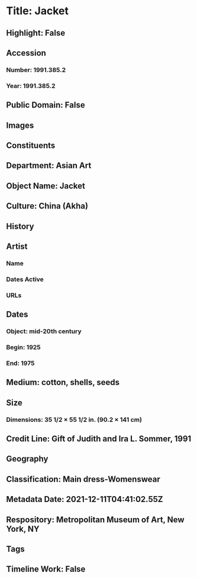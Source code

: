 # Title: Jacket
## Highlight: False
## Accession
### Number: 1991.385.2
### Year: 1991.385.2
## Public Domain: False
## Images
## Constituents
## Department: Asian Art
## Object Name: Jacket
## Culture: China (Akha)
## History
## Artist
### Name
### Dates Active
### URLs
## Dates
### Object: mid-20th century
### Begin: 1925
### End: 1975
## Medium: cotton, shells, seeds
## Size
### Dimensions: 35 1/2 × 55 1/2 in. (90.2 × 141 cm)
## Credit Line: Gift of Judith and Ira L. Sommer, 1991
## Geography
## Classification: Main dress-Womenswear
## Metadata Date: 2021-12-11T04:41:02.55Z
## Respository: Metropolitan Museum of Art, New York, NY
## Tags
## Timeline Work: False
